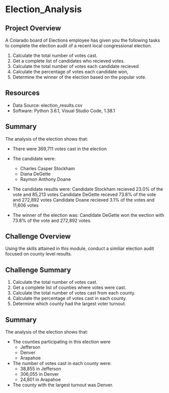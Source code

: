 # Election_Analysis
## Project Overview 
A Colarado board of Elections employee has given you the following tasks to complete the election audit of a recent local congressional election. 
1. Calculate the total number of votes cast.
2. Get a complete list of candidates who recieved votes. 
3. Calculate the total number of votes each candidate recieved 
4. Calculate the percentage of votes each candidate won, 
5. Determine the winner of the election based on the popular vote. 

## Resources
* Data Source: election_results.csv
* Software: Python 3.6.1, Visual Studio Code, 1.38.1

## Summary 
The analysis of the election shows that:
* There were 369,711 votes cast in the election
* The candidate were:
  * Charles Casper Stockham
  * Diana DeGette  
  * Raymon Anthony Doane 
* The candidate results were:
  Candidate Stockham recieved 23.0% of the vote and 85,213 votes
  Candidate DeGette receved 73.8% of the vote and 272,892 votes
  Candidate Doane recieved 3.1% of the votes and 11,606 votes 

* The winner of the election was: 
  Candidate DeGette won the eection with 73.8% of the vote and 272,892 votes. 

## Challenge Overview 
Using the skills attained in this module, conduct a similiar election audit focused on county level results. 
## Challenge Summary 
1. Calculate the total number of votes cast.
2. Get a complete list of counties where votes were cast. 
3. Calculate the total number of votes cast from each county. 
4. Calculate the percentage of votes cast in each county.
5. Determine which county had the largest voter turnout. 

## Summary 
The analysis of the election shows that:
* The counties participating in this election were 
  * Jefferson
  * Denver
  * Arapahoe 
* The number of votes cast in each county were:
  * 38,855 in Jefferson
  * 306,055 in Denver
  * 24,801 in Arapahoe 
* The county with the largest turnout was Denver.  

